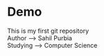 # Demo
This is my first git repository
<br>
Author --> Sahil Purbia 
<br>
Studying --> Computer Science
